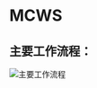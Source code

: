 # MCWS
## 主要工作流程：
![主要工作流程](https://img-blog.csdnimg.cn/20200501015355749.png?x-oss-process=image/watermark,type_ZmFuZ3poZW5naGVpdGk,shadow_10,text_aHR0cHM6Ly9ibG9nLmNzZG4ubmV0L0lzYWlhaFg=,size_16,color_FFFFFF,t_70#pic_center)
